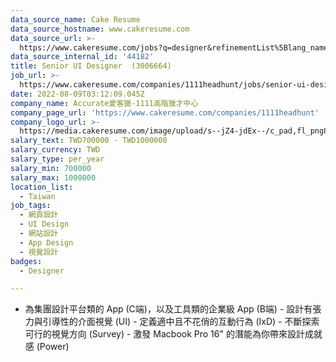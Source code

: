 ```yaml
---
data_source_name: Cake Resume
data_source_hostname: www.cakeresume.com
data_source_url: >-
  https://www.cakeresume.com/jobs?q=designer&refinementList%5Blang_name%5D%5B0%5D=English&refinementList%5Bsalary_type%5D=per_year
data_source_internal_id: '44182'
title: Senior UI Designer  (3006664)
job_url: >-
  https://www.cakeresume.com/companies/1111headhunt/jobs/senior-ui-designer-3006664
date: 2022-08-09T03:12:09.045Z
company_name: Accurate愛客獵-1111高階獵才中心
company_page_url: 'https://www.cakeresume.com/companies/1111headhunt'
company_logo_url: >-
  https://media.cakeresume.com/image/upload/s--jZ4-jdEx--/c_pad,fl_png8,h_200,w_200/v1626415908/tqgxfaqci1lwgv1ehy8r.png
salary_text: TWD700000 - TWD1000000
salary_currency: TWD
salary_type: per_year
salary_min: 700000
salary_max: 1000000
location_list:
  - Taiwan
job_tags:
  - 網頁設計
  - UI Design
  - 網站設計
  - App Design
  - 視覺設計
badges:
  - Designer

---
```


- 為集團設計平台類的 App (C端)，以及工具類的企業級 App (B端) - 設計有張力與引導性的介面視覺 (UI) - 定義適中且不花俏的互動行為 (IxD) - 不斷探索可行的視覺方向 (Survey) - 激發 Macbook Pro 16" 的潛能為你帶來設計成就感 (Power)